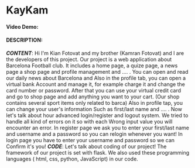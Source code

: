 # KayKam
#### Video Demo: <URL HERE>
#### DESCRIPTION:
***CONTENT***:
Hi I'm Kian Fotovat and my brother (Kamran Fotovat)
and I are the developers of this project.
Our project is a web application about Barcelona
Football club.
It includes a home page, a quize page, a news page
a shop page and profile management and .... .
You can open and read our daily news about Barcelona and
Also in the profile tab, you can open a virtual bank
Account and manage it, for example charge it and change
the card number or password.
After that you can use your virtual credit card and 
go to shop page and add anything you want to your cart.
(Our shop contains several sport items only related to barca)
Also in profile tap, you can change your user's information
Such as first/last name and .... .
Now let's talk about hour advanced login/register and logout 
system. We tried to handle all kind of errors on it so with each
Wrong input value you will encounter an error. In register page
we ask you to enter your first/last name and username and a password
so you can relogin whenever you want!
In login page you have to enter your username and password so we can 
Confirm it's you!
***CODE***:
Let's talk about coding of our project!
The framework of our project is set with flask.
We also used these programming languages ( html, css, python, JavaScript)
in our code. 
